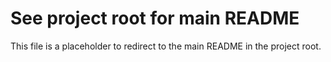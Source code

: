 # See project root for main README

This file is a placeholder to redirect to the main README in the project root.
